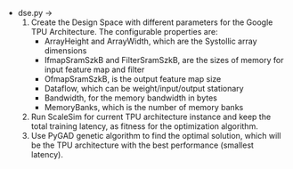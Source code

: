 * dse.py &rarr;
  1. Create the Design Space with different parameters for the Google TPU Architecture.
     The configurable properties are:
      * ArrayHeight and ArrayWidth, which are the Systollic array dimensions
      * IfmapSramSzkB and FilterSramSzkB, are the sizes of memory for input feature map and filter
      * OfmapSramSzkB, is the output feature map size
      * Dataflow, which can be weight/input/output stationary
      * Bandwidth, for the memory bandwidth in bytes
      * MemoryBanks, which is the number of memory banks
  2. Run ScaleSim for current TPU architecture instance and keep the total training latency, as fitness for the optimization algorithm.
  3. Use PyGAD genetic algorithm to find the optimal solution, which will be the TPU architecture with the best performance (smallest latency).
